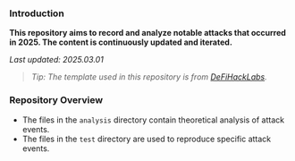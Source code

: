 

### Introduction

**This repository aims to record and analyze notable attacks that occurred in 2025. The content is continuously updated and iterated.**

*Last updated: 2025.03.01*

> *Tip: The template used in this repository is from [DeFiHackLabs](https://github.com/SunWeb3Sec/DeFiHackLabs/blob/main/src/Poc-template.sol).*

### Repository Overview

- The files in the `analysis` directory contain theoretical analysis of attack events.
- The files in the `test` directory are used to reproduce specific attack events.

